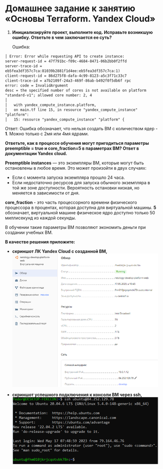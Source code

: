 # Домашнее задание к занятию «Основы Terraform. Yandex Cloud»

1. **Инициализируйте проект, выполните код. Исправьте возникшую ошибку. Ответьте в чем заключается ее суть?**

    Ошибка:
```
│ Error: Error while requesting API to create instance:
server-request-id = 47f791bc-f09c-4684-8471-06b2bb0f2ffd
server-trace-id = eb5fea3df357c7ca:81039b2881f1d4ee:eb5fea3df357c7ca:1)
client-request-id = 86d275f8-dafa-4c99-8123-a5c3f71c33c7
client-trace-id = a7b2109f-24a3-469f-86ab-b492f0f5db6f rpc
error: code = InvalidArgument
desc = the specified number of cores is not available on platform "standard-v1"; allowed core number: 2, 4
│
│   with yandex_compute_instance.platform,
│   on main.tf line 15, in resource "yandex_compute_instance" "platform":
│   15: resource "yandex_compute_instance" "platform" {
```

   Ответ: Ошибка обозначает, что нельзя создать ВМ с количеством ядер - **1**. Можно только с 2мя или 4мя ядрами.
    
**Ответьте, как в процессе обучения могут пригодиться параметры preemptible = true и core_fraction=5 в параметрах ВМ? Ответ в документации Yandex cloud.**

**Preemptible instances** — это экземпляры ВМ, которые могут быть остановлены в любое время. Это может произойти в двух случаях:
- Если с момента запуска экземпляра прошло 24 часа.
- Если недостаточно ресурсов для запуска обычного экземпляра в той же зоне доступности.
Вероятность остановки низкая, но меняется в зависимости от дня.

**core_fraction** - это часть процессорного времени физического процессора в процентах, которая доступна для виртуальной машины. **5** обозначает,
виртуальной машине физическое ядро доступно только 50 миллисекунд из каждой секунды.

В обучении такие параметры ВМ позволяют экономить деньги при создании учебных ВМ.

**В качестве решения приложите:**

- **скриншот ЛК Yandex Cloud с созданной ВМ,**
![image](Capture26.PNG)

- **скриншот успешного подключения к консоли ВМ через ssh,**
![image](Capture27.PNG)
